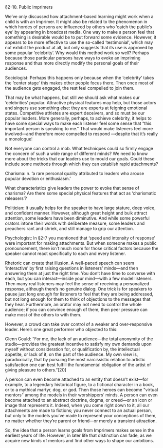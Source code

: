 §2-10. Public Imprimers

We’ve only discussed how attachment-based learning might work when a child is with an Imprimer. It might also be related to the phenomenon in which hordes of persons are influenced by others who ’catch the public’s eye’ by appearing in broadcast media. One way to make a person feel that something is desirable would be to put forward some evidence. However, it appears to be more effective to use the so-called ‘testimonial’, which may not exhibit the product at all, but only suggests that its use is approved by some popular ‘celebrity’. Why would this method work so well? Perhaps because those particular persons have ways to evoke an impriming response and thus more directly modify the personal goals of their audiences.

Sociologist: Perhaps this happens only because when the ‘celebrity’ takes the ‘center stage’ this makes other people focus there. Then once most of the audience gets engaged, the rest feel compelled to join them.

That may be what happens, but still we should ask what makes our ‘celebrities’ popular. Attractive physical features may help, but those actors and singers use something else: they are experts at feigning emotional states. Competitive athletes are expert deceivers, and so must be our popular leaders. More generally, perhaps, to achieve celebrity, it helps to have some special ways to make each listener feel some sense that “this important person is speaking to me." That would make listeners feel more involved—and therefore more compelled to respond —despite that it’s really a monologue!

Not everyone can control a mob. What techniques could so firmly engage the concern of such a wide range of different minds? We need to know more about the tricks that our leaders use to mould our goals. Could these include some methods through which they can establish rapid attachments?

Charisma: n. ‘a rare personal quality attributed to leaders who arouse popular devotion or enthusiasm.’

What characteristics give leaders the power to evoke that sense of charisma? Are there some special physical features that act as ‘charismatic releasers’?

Politician: It usually helps for the speaker to have large stature, deep voice, and confident manner. However, although great height and bulk attract attention, some leaders have been diminutive. And while some powerful orators intone their words with deliberate measure, some leaders and preachers rant and shriek, and still manage to grip our attention.

Psychologist: In §2-7 you mentioned that ‘speed and intensity of response’ were important for making attachments. But when someone makes a public pronouncement, there isn’t much room for those critical factors because the speaker cannot react specifically to each and every listener.

Rhetoric can create that illusion. A well-paced speech can seem ‘interactive’ by first raising questions in listeners’ minds—and then answering them at just the right time. You don’t have time to converse with each, but you can interact—inside your mind—with a few model listeners. Then many real listeners may feel the sense of receiving a personalized response, although there’s no genuine dialog. One trick is for speakers to pause just long enough for listeners to feel that they are being addressed, but not long enough for them to think of objections to the messages that they hear. Furthermore, an orator may not need to control the whole audience; if you can convince enough of them, then peer pressure can make most of the others to with them.

However, a crowd can take over control of a weaker and over-responsive leader. Here’s one great performer who objected to this:

Glenn Gould: “For me, the lack of an audience—the total anonymity of the studio—provides the greatest incentive to satisfy my own demands upon myself without consideration for, or qualification by, the intellectual appetite, or lack of it, on the part of the audience. My own view is, paradoxically, that by pursuing the most narcissistic relation to artistic satisfaction one can best fulfill the fundamental obligation of the artist of giving pleasure to others.”[20]

A person can even become attached to an entity that doesn’t exist—for example, to a legendary historical figure, to a fictional character in a book, or to a mythical martyr, dog, or god. Then those heroes can become "virtual mentors" among the models in their worshippers’ minds. A person can even become attached to an abstract doctrine, dogma, or creed—or an icon or image that represents it. Indeed, when you come right down to it, all our attachments are made to fictions; you never connect to an actual person, but only to the models you’ve made to represent your conceptions of them, no matter whether they’re parent or friend—or merely a transient attraction.

So, the idea that a person learns goals from Imprimers makes sense in the earliest years of life. However, in later life that distinction can fade, as we acquire new kinds of mentors and find other ways to shape our ambitions.
